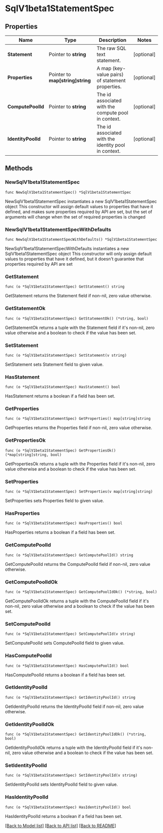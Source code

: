# SqlV1beta1StatementSpec

## Properties

Name | Type | Description | Notes
------------ | ------------- | ------------- | -------------
**Statement** | Pointer to **string** | The raw SQL text statement. | [optional] 
**Properties** | Pointer to **map[string]string** | A map (key-value pairs) of statement properties. | [optional] 
**ComputePoolId** | Pointer to **string** | The id associated with the compute pool in context. | [optional] 
**IdentityPoolId** | Pointer to **string** | The id associated with the identity pool in context. | [optional] 

## Methods

### NewSqlV1beta1StatementSpec

`func NewSqlV1beta1StatementSpec() *SqlV1beta1StatementSpec`

NewSqlV1beta1StatementSpec instantiates a new SqlV1beta1StatementSpec object
This constructor will assign default values to properties that have it defined,
and makes sure properties required by API are set, but the set of arguments
will change when the set of required properties is changed

### NewSqlV1beta1StatementSpecWithDefaults

`func NewSqlV1beta1StatementSpecWithDefaults() *SqlV1beta1StatementSpec`

NewSqlV1beta1StatementSpecWithDefaults instantiates a new SqlV1beta1StatementSpec object
This constructor will only assign default values to properties that have it defined,
but it doesn't guarantee that properties required by API are set

### GetStatement

`func (o *SqlV1beta1StatementSpec) GetStatement() string`

GetStatement returns the Statement field if non-nil, zero value otherwise.

### GetStatementOk

`func (o *SqlV1beta1StatementSpec) GetStatementOk() (*string, bool)`

GetStatementOk returns a tuple with the Statement field if it's non-nil, zero value otherwise
and a boolean to check if the value has been set.

### SetStatement

`func (o *SqlV1beta1StatementSpec) SetStatement(v string)`

SetStatement sets Statement field to given value.

### HasStatement

`func (o *SqlV1beta1StatementSpec) HasStatement() bool`

HasStatement returns a boolean if a field has been set.

### GetProperties

`func (o *SqlV1beta1StatementSpec) GetProperties() map[string]string`

GetProperties returns the Properties field if non-nil, zero value otherwise.

### GetPropertiesOk

`func (o *SqlV1beta1StatementSpec) GetPropertiesOk() (*map[string]string, bool)`

GetPropertiesOk returns a tuple with the Properties field if it's non-nil, zero value otherwise
and a boolean to check if the value has been set.

### SetProperties

`func (o *SqlV1beta1StatementSpec) SetProperties(v map[string]string)`

SetProperties sets Properties field to given value.

### HasProperties

`func (o *SqlV1beta1StatementSpec) HasProperties() bool`

HasProperties returns a boolean if a field has been set.

### GetComputePoolId

`func (o *SqlV1beta1StatementSpec) GetComputePoolId() string`

GetComputePoolId returns the ComputePoolId field if non-nil, zero value otherwise.

### GetComputePoolIdOk

`func (o *SqlV1beta1StatementSpec) GetComputePoolIdOk() (*string, bool)`

GetComputePoolIdOk returns a tuple with the ComputePoolId field if it's non-nil, zero value otherwise
and a boolean to check if the value has been set.

### SetComputePoolId

`func (o *SqlV1beta1StatementSpec) SetComputePoolId(v string)`

SetComputePoolId sets ComputePoolId field to given value.

### HasComputePoolId

`func (o *SqlV1beta1StatementSpec) HasComputePoolId() bool`

HasComputePoolId returns a boolean if a field has been set.

### GetIdentityPoolId

`func (o *SqlV1beta1StatementSpec) GetIdentityPoolId() string`

GetIdentityPoolId returns the IdentityPoolId field if non-nil, zero value otherwise.

### GetIdentityPoolIdOk

`func (o *SqlV1beta1StatementSpec) GetIdentityPoolIdOk() (*string, bool)`

GetIdentityPoolIdOk returns a tuple with the IdentityPoolId field if it's non-nil, zero value otherwise
and a boolean to check if the value has been set.

### SetIdentityPoolId

`func (o *SqlV1beta1StatementSpec) SetIdentityPoolId(v string)`

SetIdentityPoolId sets IdentityPoolId field to given value.

### HasIdentityPoolId

`func (o *SqlV1beta1StatementSpec) HasIdentityPoolId() bool`

HasIdentityPoolId returns a boolean if a field has been set.


[[Back to Model list]](../README.md#documentation-for-models) [[Back to API list]](../README.md#documentation-for-api-endpoints) [[Back to README]](../README.md)


